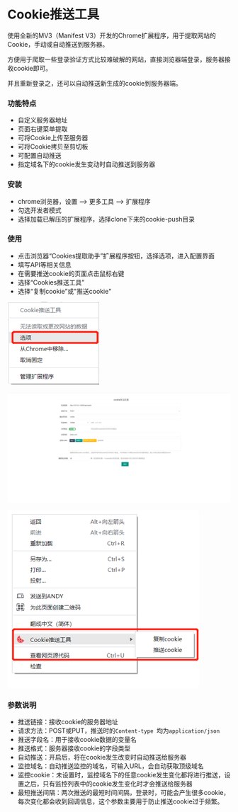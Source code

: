 # Cookie推送工具 

使用全新的MV3（Manifest V3）开发的Chrome扩展程序，用于提取网站的Cookie，手动或自动推送到服务器。

方便用于爬取一些登录验证方式比较难破解的网站，直接浏览器端登录，服务器接收cookie即可。

并且重新登录之，还可以自动推送新生成的cookie到服务器端。

### 功能特点
* 自定义服务器地址
* 页面右键菜单提取
* 可将Cookie上传至服务器
* 可将Cookie拷贝至剪切板
* 可配置自动推送
* 指定域名下的cookie发生变动时自动推送到服务器

### 安装
* chrome浏览器，设置 --> 更多工具 --> 扩展程序
* 勾选开发者模式
* 选择加载已解压的扩展程序，选择clone下来的cookie-push目录

### 使用
* 点击浏览器“Cookies提取助手”扩展程序按钮，选择选项，进入配置界面
* 填写API等相关信息
* 在需要推送cookie的页面点击鼠标右键
* 选择“Cookies推送工具”
* 选择“复制cookie”或"推送cookie"

![usage](./screenshot/entrance.png)

![usage](./screenshot/options.png)

![usage](./screenshot/operation.png)

### 参数说明

- 推送链接：接收cookie的服务器地址
- 请求方法：POST或PUT，推送时的`Content-type `均为`application/json `
- 推送字段名：用于接收cookie数据的变量名
- 推送格式：服务器接收cookie的字段类型
- 自动推送：开启后，将在cookie发生改变时自动推送给服务器
- 监控域名：自动推送监控的域名，可输入URL，会自动获取顶级域名
- 监控cookie：未设置时，监控域名下的任意cookie发生变化都将进行推送，设置之后，只有监控列表中的cookie发生变化时才会推送给服务器
- 最短推送间隔：两次推送的最短时间间隔，登录时，可能会产生很多cookie，每次变化都会收到回调信息，这个参数主要用于防止推送cookie过于频繁。